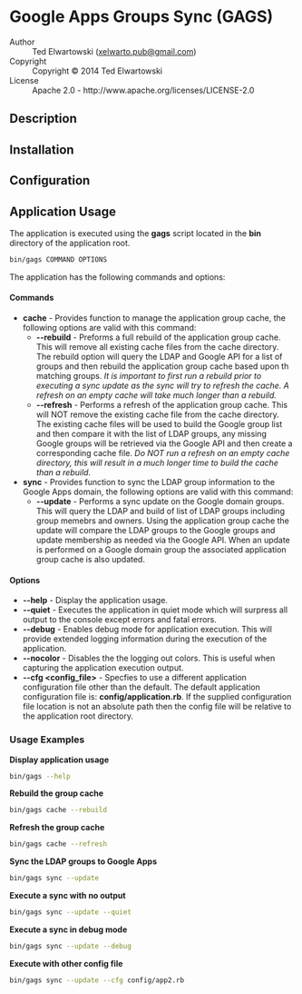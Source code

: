 # Google Apps Groups Sync (GAGS)

<dl>
  <dt>Author</dt><dd>Ted Elwartowski (<a href="mailto:xelwarto.pub@gmail.com">xelwarto.pub@gmail.com</a>)</dd>
  <dt>Copyright</dt><dd>Copyright © 2014 Ted Elwartowski</dd>
  <dt>License</dt><dd>Apache 2.0 - http://www.apache.org/licenses/LICENSE-2.0</dd>
</dl>

## Description

## Installation

## Configuration

## Application Usage

The application is executed using the **gags** script located in the **bin** directory of the application root. 
```bash
bin/gags COMMAND OPTIONS
```

The application has the following commands and options:
#### Commands
* **cache** - Provides function to manage the application group cache, the following options are valid with this command:
  *   **--rebuild** - Preforms a full rebuild of the application group cache. This will remove all existing cache files from the cache directory. The rebuild option will query the LDAP and Google API for a list of groups and then rebuild the application group cache based upon th matching groups. *It is important to first run a rebuild prior to executing a sync update as the sync will try to refresh the cache. A refresh on an empty cache will take much longer than a rebuild.*
  *   **--refresh** - Performs a refresh of the application group cache. This will NOT remove the existing cache file from the cache directory. The existing cache files will be used to build the Google group list and then compare it with the list of LDAP groups, any missing Google groups will be retrieved via the Google API and then create a corresponding cache file. *Do NOT run a refresh on an empty cache directory, this will result in a much longer time to build the cache than a rebuild.*
* **sync** - Provides function to sync the LDAP group information to the Google Apps domain, the following options are valid with this command:
  * **--update** - Performs a sync update on the Google domain groups. This will query the LDAP and build of list of LDAP groups including group memebrs and owners. Using the application group cache the update will compare the LDAP groups to the Google groups and update membership as needed via the Google API. When an update is performed on a Google domain group the associated application group cache is also updated.

#### Options
* **--help** - Display the application usage.
* **--quiet** - Executes the application in quiet mode which will surpress all output to the console except errors and fatal errors.
* **--debug** - Enables debug mode for application execution. This will provide extended logging information during the execution of the application.
* **--nocolor** - Disables the the logging out colors. This is useful when capturing the application execution output.
* **--cfg <config_file>** - Specfies to use a different application configuration file other than the default. The default application configuration file is: **config/application.rb**. If the supplied configuration file location is not an absolute path then the config file will be relative to the application root directory.

### Usage Examples
**Display application usage**
```bash
bin/gags --help
```
**Rebuild the group cache**
```bash
bin/gags cache --rebuild
```
**Refresh the group cache**
```bash
bin/gags cache --refresh
```
**Sync the LDAP groups to Google Apps**
```bash
bin/gags sync --update
```
**Execute a sync with no output**
```bash
bin/gags sync --update --quiet
```
**Execute a sync in debug mode**
```bash
bin/gags sync --update --debug
```
**Execute with other config file**
```bash
bin/gags sync --update --cfg config/app2.rb
```
